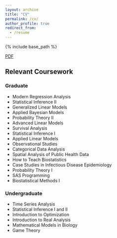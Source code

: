 ```yaml
---
layout: archive
title: "CV"
permalink: /cv/
author_profile: true
redirect_from:
  - /resume
---
```


{% include base_path %}

[PDF](https://github.com/hbwddl/hbwddl.github.io/blob/master/files/Waddel_CV_20250905.pdf)

Relevant Coursework
------

### Graduate

* Modern Regression Analysis
* Statistical Inference II
* Generalized Linear Models
* Applied Bayesian Models
* Probability Theory II
* Advanced Linear Models
* Survival Analysis
* Statistical Inference I
* Applied Linear Models
* Observational Studies
* Categorical Data Analysis
* Spatial Analysis of Public Health Data
* How to Teach Biostatistics
* Case Studies in Infectious Disease Epidemiology
* Probability Theory I
* SAS Programming
* Biostatistical Methods I

### Undergraduate

* Time Series Analysis
* Statistical Inference I and II
* Introduction to Optimization
* Introduction to Real Analysis
* Mathematical Models in Biology
* Game Theory

  
